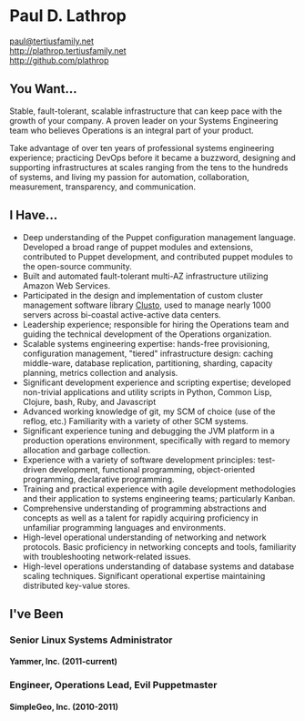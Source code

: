 # Paul D. Lathrop
[paul@tertiusfamily.net](mailto://paul@tertiusfamily.net)  
<http://plathrop.tertiusfamily.net>  
<http://github.com/plathrop>  

## You Want...
Stable, fault-tolerant, scalable infrastructure that can keep pace
with the growth of your company. A proven leader on your Systems
Engineering team who believes Operations is an integral part of your
product.

Take advantage of over ten years of professional systems engineering
experience; practicing DevOps before it became a buzzword, designing
and supporting infrastructures at scales ranging from the tens to the
hundreds of systems, and living my passion for automation,
collaboration, measurement, transparency, and communication.

## I Have...

  * Deep understanding of the Puppet configuration management
    language. Developed a broad range of puppet modules and
    extensions, contributed to Puppet development, and contributed
    puppet modules to the open-source community.
  * Built and automated fault-tolerant multi-AZ infrastructure
    utilizing Amazon Web Services.
  * Participated in the design and implementation of custom cluster
    management software library [Clusto], used to
    manage nearly 1000 servers across bi-coastal active-active data
    centers.
  * Leadership experience; responsible for hiring the Operations team
    and guiding the technical development of the Operations
    organization.
  * Scalable systems engineering expertise: hands-free provisioning,
    configuration management, "tiered" infrastructure design: caching
    middle-ware, database replication, partitioning, sharding,
    capacity planning, metrics collection and analysis.
  * Significant development experience and scripting expertise;
    developed non-trivial applications and utility scripts in Python,
    Common Lisp, Clojure, bash, Ruby, and Javascript
  * Advanced working knowledge of git, my SCM of choice (use of the
    reflog, etc.) Familiarity with a variety of other SCM systems.
  * Significant experience tuning and debugging the JVM platform in a
    production operations environment, specifically with regard to
    memory allocation and garbage collection.
  * Experience with a variety of software development principles:
    test-driven development, functional programming, object-oriented
    programming, declarative programming.
  * Training and practical experience with agile development
    methodologies and their application to systems engineering teams;
    particularly Kanban.
  * Comprehensive understanding of programming abstractions and
    concepts as well as a talent for rapidly acquiring proficiency in
    unfamiliar programming languages and environments.
  * High-level operational understanding of networking and network
    protocols. Basic proficiency in networking concepts and tools,
    familiarity with troubleshooting network-related issues.
  * High-level operations understanding of database systems and
    database scaling techniques. Significant operational expertise
    maintaining distributed key-value stores.

## I've Been
### Senior Linux Systems Administrator
#### Yammer, Inc. (2011-current)
### Engineer, Operations Lead, Evil Puppetmaster
#### SimpleGeo, Inc. (2010-2011)

[Clusto]: http://clusto.org
